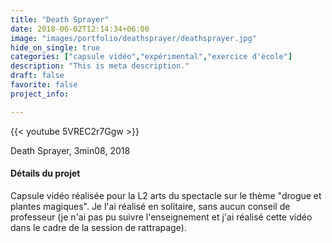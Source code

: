 ```yaml
---
title: "Death Sprayer"
date: 2018-06-02T12:14:34+06:00
image: "images/portfolio/deathsprayer/deathsprayer.jpg"
hide_on_single: true
categories: ["capsule vidéo","expérimental","exercice d'école"]
description: "This is meta description."
draft: false
favorite: false
project_info:

---
```


{{< youtube 5VREC2r7Ggw >}}

Death Sprayer, 3min08, 2018


#### Détails du projet

Capsule vidéo réalisée pour la L2 arts du spectacle sur le thème "drogue et plantes magiques". Je l'ai réalisé en solitaire, sans aucun conseil de professeur (je n'ai pas pu suivre l'enseignement et j'ai réalisé cette vidéo dans le cadre de la session de rattrapage).